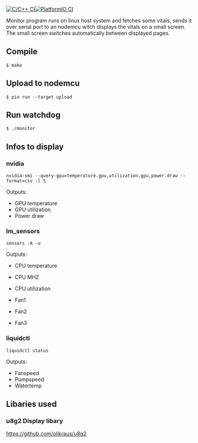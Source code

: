 [![C/C++ CI](https://github.com/vatriani/sys_display/actions/workflows/c-cpp.yml/badge.svg)](https://github.com/vatriani/sys_display/actions/workflows/c-cpp.yml)[![PlatformIO CI](https://github.com/vatriani/sys_display/actions/workflows/pio.yml/badge.svg)](https://github.com/vatriani/sys_display/actions/workflows/pio.yml)

Monitor program runs on linux host system and fetches some vitals, sends it over
serial port to an nodemcu witch displays the vitals on a small screen.
The small screen switches automatically between displayed pages.

## Compile
`$ make`

## Upload to nodemcu
`$ pio run --target upload`

## Run watchdog
`$ ./monitor`

## Infos to display
### nvidia
`nvidia-smi --query-gpu=temperature.gpu,utilization.gpu,power.draw --format=csv -l 5`

Outputs:
- GPU temperature
- GPU utilization
- Power draw
### lm_sensors
`sensors -A -u`

Outputs:
- CPU temperature
- CPU MHZ
- CPU utilization

- Fan1
- Fan2
- Fan3
### liquidctl
`liquidctl status`

Outputs:
- Fanspeed
- Pumpspeed
- Watertemp

## Libaries used
### u8g2 Display libary
https://github.com/olikraus/u8g2
